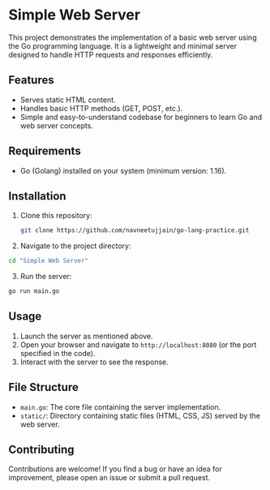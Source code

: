 # Simple Web Server

This project demonstrates the implementation of a basic web server using the Go programming language. It is a lightweight and minimal server designed to handle HTTP requests and responses efficiently.

## Features

- Serves static HTML content.
- Handles basic HTTP methods (GET, POST, etc.).
- Simple and easy-to-understand codebase for beginners to learn Go and web server concepts.

## Requirements

- Go (Golang) installed on your system (minimum version: 1.16).

## Installation

1. Clone this repository:

   ```bash
   git clone https://github.com/navneetujjain/go-lang-practice.git
   ```
   
2. Navigate to the project directory:
   
  ```bash
  cd "Simple Web Server"
  ```

3. Run the server:
   
  ```bash
  go run main.go
  ```

## Usage

1. Launch the server as mentioned above.
2. Open your browser and navigate to `http://localhost:8080` (or the port specified in the code).
3. Interact with the server to see the response.

## File Structure

- `main.go`: The core file containing the server implementation.
- `static/`: Directory containing static files (HTML, CSS, JS) served by the web server.

## Contributing

Contributions are welcome! If you find a bug or have an idea for improvement, please open an issue or submit a pull request.
